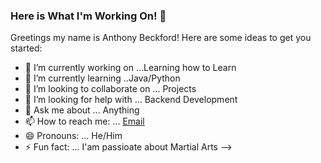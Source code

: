 ### Here is What I'm Working On! 👋


Greetings my name is Anthony Beckford!
Here are some ideas to get you started:

- 🔭 I’m currently working on ...Learning how to Learn
- 🌱 I’m currently learning ..Java/Python
- 👯 I’m looking to collaborate on ... Projects
- 🤔 I’m looking for help with ... Backend Development
- 💬 Ask me about ... Anything
- 📫 How to reach me: ... [Email](abeckford03@yahoo.com)
- 😄 Pronouns: ... He/Him
- ⚡ Fun fact: ... I'am passioate about Martial Arts 
-->
